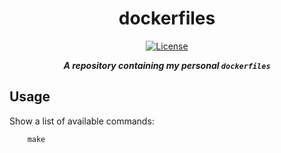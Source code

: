 <div align="center">

# dockerfiles

[![License](https://img.shields.io/badge/license-MIT-blue?style=flat-square&labelColor=000000)](#license)

***A repository containing my personal `dockerfiles`***

</div>



## Usage

Show a list of available commands:

        make


